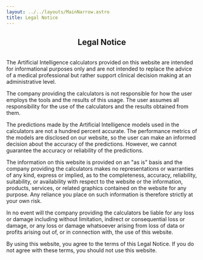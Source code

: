 ```yaml
---
layout: ../../layouts/MainNarrow.astro
title: Legal Notice
---
```

<style>
    main {
        text-align: justify;
    }
    h2 {
        margin-bottom: 32px;
        text-align: center;
    }
</style>

## Legal Notice

The Artificial Intelligence calculators provided on this website are intended for informational purposes only and are not intended to replace the advice of a medical professional but rather support clinical decision making at an administrative level.

The company providing the calculators is not responsible for how the user employs the tools and the results of this usage. The user assumes all responsibility for the use of the calculators and the results obtained from them.

The predictions made by the Artificial Intelligence models used in the calculators are not a hundred percent accurate. The performance metrics of the models are disclosed on our website, so the user can make an informed decision about the accuracy of the predictions. However, we cannot guarantee the accuracy or reliability of the predictions.

The information on this website is provided on an "as is" basis and the company providing the calculators makes no representations or warranties of any kind, express or implied, as to the completeness, accuracy, reliability, suitability, or availability with respect to the website or the information, products, services, or related graphics contained on the website for any purpose. Any reliance you place on such information is therefore strictly at your own risk.

In no event will the company providing the calculators be liable for any loss or damage including without limitation, indirect or consequential loss or damage, or any loss or damage whatsoever arising from loss of data or profits arising out of, or in connection with, the use of this website.

By using this website, you agree to the terms of this Legal Notice. If you do not agree with these terms, you should not use this website.